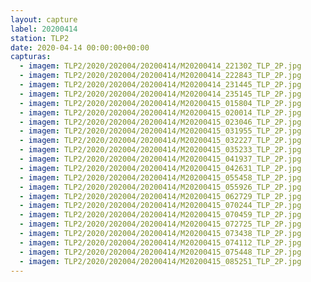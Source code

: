 ```yaml
---
layout: capture
label: 20200414
station: TLP2
date: 2020-04-14 00:00:00+00:00
capturas:
  - imagem: TLP2/2020/202004/20200414/M20200414_221302_TLP_2P.jpg
  - imagem: TLP2/2020/202004/20200414/M20200414_222843_TLP_2P.jpg
  - imagem: TLP2/2020/202004/20200414/M20200414_231445_TLP_2P.jpg
  - imagem: TLP2/2020/202004/20200414/M20200414_235145_TLP_2P.jpg
  - imagem: TLP2/2020/202004/20200414/M20200415_015804_TLP_2P.jpg
  - imagem: TLP2/2020/202004/20200414/M20200415_020014_TLP_2P.jpg
  - imagem: TLP2/2020/202004/20200414/M20200415_023046_TLP_2P.jpg
  - imagem: TLP2/2020/202004/20200414/M20200415_031955_TLP_2P.jpg
  - imagem: TLP2/2020/202004/20200414/M20200415_032227_TLP_2P.jpg
  - imagem: TLP2/2020/202004/20200414/M20200415_035233_TLP_2P.jpg
  - imagem: TLP2/2020/202004/20200414/M20200415_041937_TLP_2P.jpg
  - imagem: TLP2/2020/202004/20200414/M20200415_042631_TLP_2P.jpg
  - imagem: TLP2/2020/202004/20200414/M20200415_055458_TLP_2P.jpg
  - imagem: TLP2/2020/202004/20200414/M20200415_055926_TLP_2P.jpg
  - imagem: TLP2/2020/202004/20200414/M20200415_062729_TLP_2P.jpg
  - imagem: TLP2/2020/202004/20200414/M20200415_070244_TLP_2P.jpg
  - imagem: TLP2/2020/202004/20200414/M20200415_070459_TLP_2P.jpg
  - imagem: TLP2/2020/202004/20200414/M20200415_072725_TLP_2P.jpg
  - imagem: TLP2/2020/202004/20200414/M20200415_073438_TLP_2P.jpg
  - imagem: TLP2/2020/202004/20200414/M20200415_074112_TLP_2P.jpg
  - imagem: TLP2/2020/202004/20200414/M20200415_075448_TLP_2P.jpg
  - imagem: TLP2/2020/202004/20200414/M20200415_085251_TLP_2P.jpg
---
```

